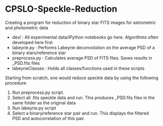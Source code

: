 # CPSLO-Speckle-Reduction

Creating a program for reduction of binary star FITS images for astrometric and photometric data

- dev/ : All experimental data/iPython notebooks go here. Algorithms often developed here first
- labeyrie.py : Performs Labeyrie deconvolution on the average PSD of a binary stars/reference star
- preprocess.py : Calculates average PSD of FITS files. Saves results in _PSD.fits files
- labeyrieClasses : Holds all classes/functions used in these scripts

Starting from scratch, one would reduce speckle data by using the following procedure:

1. Run preprocess.py script.
2. Select all .fits speckle data and run. This produces _PSD.fits files in the same folder as the original data
3. Run labeyrie.py script
4. Select a binary/reference star pair and run. This displays the filtered PSD and autocorrelation of this pair. 
